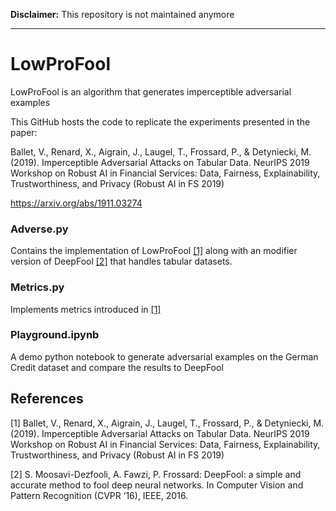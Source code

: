 __Disclaimer:__ This repository is not maintained anymore

------

# LowProFool

LowProFool is an algorithm that generates imperceptible adversarial examples

This GitHub hosts the code to replicate the experiments presented in the paper:

Ballet, V., Renard, X., Aigrain, J., Laugel, T., Frossard, P., & Detyniecki, M. (2019). Imperceptible Adversarial Attacks on Tabular Data. NeurIPS 2019 Workshop on Robust AI in Financial Services: Data, Fairness, Explainability, Trustworthiness, and Privacy (Robust AI in FS 2019)

https://arxiv.org/abs/1911.03274

### Adverse.py

Contains the implementation of LowProFool [[1]](about:blank) along with an modifier version of DeepFool [[2]](about:blank) that handles tabular datasets.

### Metrics.py

Implements metrics introduced in [[1]](about:blank)

### Playground.ipynb

A demo python notebook to generate adversarial examples on the German Credit dataset and compare the results to DeepFool

## References
[1] Ballet, V., Renard, X., Aigrain, J., Laugel, T., Frossard, P., & Detyniecki, M. (2019). Imperceptible Adversarial Attacks on Tabular Data. NeurIPS 2019 Workshop on Robust AI in Financial Services: Data, Fairness, Explainability, Trustworthiness, and Privacy (Robust AI in FS 2019)

[2] S. Moosavi-Dezfooli, A. Fawzi, P. Frossard: DeepFool: a simple and accurate method to fool deep neural networks. In Computer Vision and Pattern Recognition (CVPR ’16), IEEE, 2016.